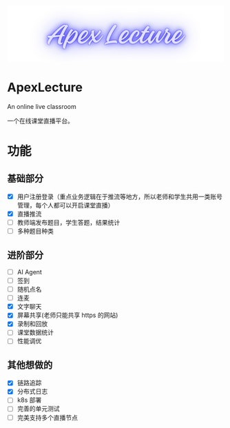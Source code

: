 ![ApexLecture](./img/ApexLecture.png)

# ApexLecture
An online live classroom

一个在线课堂直播平台。

# 功能
## 基础部分
- [x] 用户注册登录（重点业务逻辑在于推流等地方，所以老师和学生共用一类账号管理，每个人都可以开启课堂直播）
- [x] 直播推流
- [ ] 教师端发布题目，学生答题，结果统计
- [ ] 多种题目种类
## 进阶部分
- [ ] AI Agent
- [ ] 签到
- [ ] 随机点名
- [ ] 连麦
- [x] 文字聊天
- [x] 屏幕共享(老师只能共享 https 的网站)
- [x] 录制和回放
- [ ] 课堂数据统计
- [ ] 性能调优
## 其他想做的
- [x] 链路追踪
- [x] 分布式日志
- [ ] k8s 部署
- [ ] 完善的单元测试
- [ ] 完美支持多个直播节点
